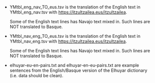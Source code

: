 - YMtbl_eng_nav_TO_eus.tsv is the translation of the English text in YMtbl_eng_nav.tsv with https://itzultzailea.eus/itzultzailea. 

    Some of the English text lines has Navajo text mixed in. Such lines are NOT translated to Basque.
    
- YMtbl_nav_eng_TO_eus.tsv is the translation of the English text in YMtbl_nav_eng.tsv with https://itzultzailea.eus/itzultzailea.

    Some of the English text lines has Navajo text mixed in. Such lines are NOT translated to Basque.

- elhuyar-eu-en-pairs.txt and elhuyar-en-eu-pairs.txt are example sentences from the English/Basque version of the Elhuyar dictionary (i.e. data should be clean).
